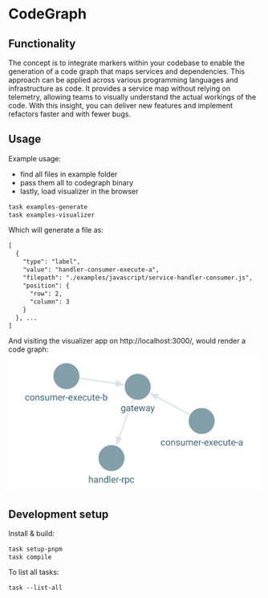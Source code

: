 # CodeGraph

## Functionality

The concept is to integrate markers within your codebase to enable the generation of a code graph that maps services and dependencies. This approach can be applied across various programming languages and infrastructure as code. It provides a service map without relying on telemetry, allowing teams to visually understand the actual workings of the code. With this insight, you can deliver new features and implement refactors faster and with fewer bugs.

## Usage

Example usage:

- find all files in example folder
- pass them all to codegraph binary
- lastly, load visualizer in the browser

```
task examples-generate
task examples-visualizer
```

Which will generate a file as:

```
[
  {
    "type": "label",
    "value": "handler-consumer-execute-a",
    "filepath": "./examples/javascript/service-handler-consumer.js",
    "position": {
      "row": 2,
      "column": 3
    }
  }, ...
]
```

And visiting the visualizer app on http://localhost:3000/, would render a code graph:
![plot](./assets/visualizer.png)

## Development setup

Install & build:

```
task setup-pnpm
task compile
```

To list all tasks:

```
task --list-all
```
